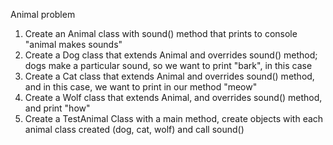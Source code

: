 Animal problem

1. Create an Animal class with sound() method that prints to console "animal makes sounds"
2. Create a Dog class that extends Animal and overrides sound() method; dogs make a particular
   sound, so we want to print "bark", in this case
3. Create a Cat class that extends Animal and overrides sound() method, and in this case, we want
   to print in our method "meow"
4. Create a Wolf class that extends Animal, and overrides sound() method, and print "how"
5. Create a TestAnimal Class with a main method, create objects with each animal class created (dog, cat, wolf)
   and call sound()
